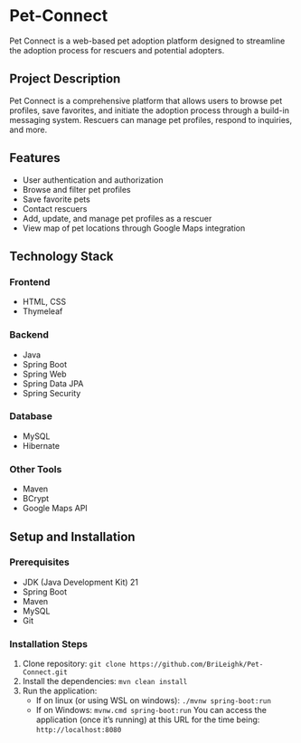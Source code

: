 ﻿# Pet-Connect

 Pet Connect is a web-based pet adoption platform designed to streamline the adoption process for rescuers and potential adopters.

## Project Description
Pet Connect is a comprehensive platform that allows users to browse pet profiles, save favorites, and initiate the adoption process through a build-in messaging system. Rescuers can manage pet profiles, respond to inquiries, and more.

## Features
- User authentication and authorization
- Browse and filter pet profiles
- Save favorite pets
- Contact rescuers
- Add, update, and manage pet profiles as a rescuer
- View map of pet locations through Google Maps integration

## Technology Stack

### Frontend
- HTML, CSS
- Thymeleaf

### Backend
- Java
- Spring Boot
- Spring Web
- Spring Data JPA
- Spring Security

### Database
- MySQL
- Hibernate

### Other Tools
- Maven
- BCrypt
- Google Maps API

## Setup and Installation

### Prerequisites
- JDK (Java Development Kit) 21
- Spring Boot
- Maven
- MySQL
- Git

### Installation Steps
1. Clone repository: ```git clone https://github.com/BriLeighk/Pet-Connect.git```
2. Install the dependencies: ```mvn clean install```
3. Run the application:
    -	If on linux (or using WSL on windows): ```./mvnw spring-boot:run```
    -	If on Windows: ```mvnw.cmd spring-boot:run```
You can access the application (once it’s running) at this URL for the time being: ```http://localhost:8080```
